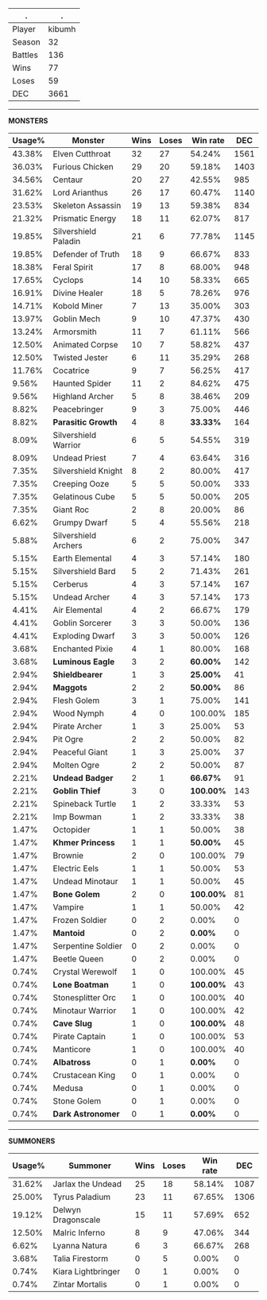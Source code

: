 .|.
|-|-
Player|kibumh
Season|32
Battles|136
Wins|77
Loses|59
DEC|3661

---
**MONSTERS**

Usage%|Monster|Wins|Loses|Win rate|DEC|
-|-|-|-|-|-|
43.38%|Elven Cutthroat|32|27|54.24%|1561|
36.03%|Furious Chicken|29|20|59.18%|1403|
34.56%|Centaur|20|27|42.55%|985|
31.62%|Lord Arianthus|26|17|60.47%|1140|
23.53%|Skeleton Assassin|19|13|59.38%|834|
21.32%|Prismatic Energy|18|11|62.07%|817|
19.85%|Silvershield Paladin|21|6|77.78%|1145|
19.85%|Defender of Truth|18|9|66.67%|833|
18.38%|Feral Spirit|17|8|68.00%|948|
17.65%|Cyclops|14|10|58.33%|665|
16.91%|Divine Healer|18|5|78.26%|976|
14.71%|Kobold Miner|7|13|35.00%|303|
13.97%|Goblin Mech|9|10|47.37%|430|
13.24%|Armorsmith|11|7|61.11%|566|
12.50%|Animated Corpse|10|7|58.82%|437|
12.50%|Twisted Jester|6|11|35.29%|268|
11.76%|Cocatrice|9|7|56.25%|417|
9.56%|Haunted Spider|11|2|84.62%|475|
9.56%|Highland Archer|5|8|38.46%|209|
8.82%|Peacebringer|9|3|75.00%|446|
8.82%|**Parasitic Growth**|4|8|**33.33%**|164|
8.09%|Silvershield Warrior|6|5|54.55%|319|
8.09%|Undead Priest|7|4|63.64%|316|
7.35%|Silvershield Knight|8|2|80.00%|417|
7.35%|Creeping Ooze|5|5|50.00%|333|
7.35%|Gelatinous Cube|5|5|50.00%|205|
7.35%|Giant Roc|2|8|20.00%|86|
6.62%|Grumpy Dwarf|5|4|55.56%|218|
5.88%|Silvershield Archers|6|2|75.00%|347|
5.15%|Earth Elemental|4|3|57.14%|180|
5.15%|Silvershield Bard|5|2|71.43%|261|
5.15%|Cerberus|4|3|57.14%|167|
5.15%|Undead Archer|4|3|57.14%|173|
4.41%|Air Elemental|4|2|66.67%|179|
4.41%|Goblin Sorcerer|3|3|50.00%|136|
4.41%|Exploding Dwarf|3|3|50.00%|126|
3.68%|Enchanted Pixie|4|1|80.00%|168|
3.68%|**Luminous Eagle**|3|2|**60.00%**|142|
2.94%|**Shieldbearer**|1|3|**25.00%**|41|
2.94%|**Maggots**|2|2|**50.00%**|86|
2.94%|Flesh Golem|3|1|75.00%|141|
2.94%|Wood Nymph|4|0|100.00%|185|
2.94%|Pirate Archer|1|3|25.00%|53|
2.94%|Pit Ogre|2|2|50.00%|82|
2.94%|Peaceful Giant|1|3|25.00%|37|
2.94%|Molten Ogre|2|2|50.00%|87|
2.21%|**Undead Badger**|2|1|**66.67%**|91|
2.21%|**Goblin Thief**|3|0|**100.00%**|143|
2.21%|Spineback Turtle|1|2|33.33%|53|
2.21%|Imp Bowman|1|2|33.33%|38|
1.47%|Octopider|1|1|50.00%|38|
1.47%|**Khmer Princess**|1|1|**50.00%**|45|
1.47%|Brownie|2|0|100.00%|79|
1.47%|Electric Eels|1|1|50.00%|53|
1.47%|Undead Minotaur|1|1|50.00%|45|
1.47%|**Bone Golem**|2|0|**100.00%**|81|
1.47%|Vampire|1|1|50.00%|42|
1.47%|Frozen Soldier|0|2|0.00%|0|
1.47%|**Mantoid**|0|2|**0.00%**|0|
1.47%|Serpentine Soldier|0|2|0.00%|0|
1.47%|Beetle Queen|0|2|0.00%|0|
0.74%|Crystal Werewolf|1|0|100.00%|45|
0.74%|**Lone Boatman**|1|0|**100.00%**|43|
0.74%|Stonesplitter Orc|1|0|100.00%|40|
0.74%|Minotaur Warrior|1|0|100.00%|42|
0.74%|**Cave Slug**|1|0|**100.00%**|48|
0.74%|Pirate Captain|1|0|100.00%|53|
0.74%|Manticore|1|0|100.00%|40|
0.74%|**Albatross**|0|1|**0.00%**|0|
0.74%|Crustacean King|0|1|0.00%|0|
0.74%|Medusa|0|1|0.00%|0|
0.74%|Stone Golem|0|1|0.00%|0|
0.74%|**Dark Astronomer**|0|1|**0.00%**|0|

---
**SUMMONERS**

Usage%|Summoner|Wins|Loses|Win rate|DEC|
-|-|-|-|-|-|
31.62%|Jarlax the Undead|25|18|58.14%|1087|
25.00%|Tyrus Paladium|23|11|67.65%|1306|
19.12%|Delwyn Dragonscale|15|11|57.69%|652|
12.50%|Malric Inferno|8|9|47.06%|344|
6.62%|Lyanna Natura|6|3|66.67%|268|
3.68%|Talia Firestorm|0|5|0.00%|0|
0.74%|Kiara Lightbringer|0|1|0.00%|0|
0.74%|Zintar Mortalis|0|1|0.00%|0|
